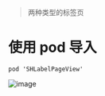 
>两种类型的标签页
# 使用 pod 导入
```
pod 'SHLabelPageView'
```

![image](https://github.com/CCSH/SHLabelPageView/blob/master/QQ20180711-154752-HD.gif)
